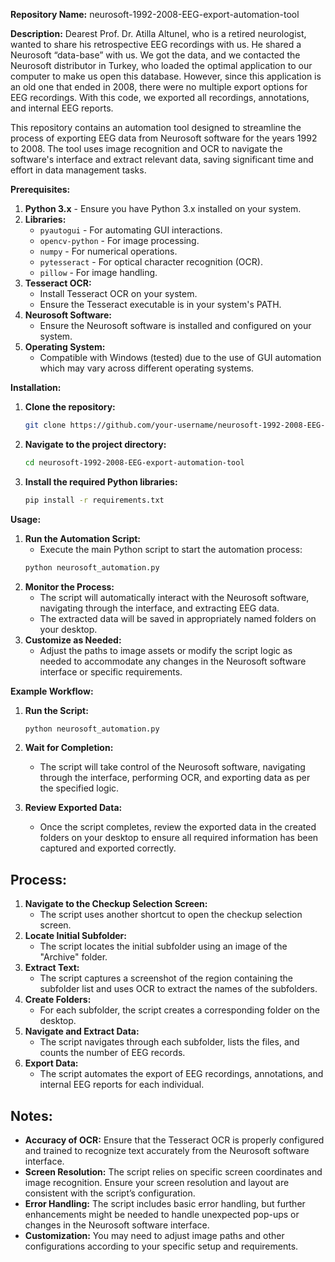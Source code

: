 **Repository Name:** neurosoft-1992-2008-EEG-export-automation-tool

**Description:** Dearest Prof. Dr. Atilla Altunel, who is a retired neurologist, wanted to share his retrospective EEG recordings with us. He shared a Neurosoft “data-base” with us. We got the data, and we contacted the Neurosoft distributor in Turkey, who loaded the optimal application to our computer to make us open this database. However, since this application is an old one that ended in 2008, there were no multiple export options for EEG recordings. With this code, we exported all recordings, annotations, and internal EEG reports.

This repository contains an automation tool designed to streamline the process of exporting EEG data from Neurosoft software for the years 1992 to 2008. The tool uses image recognition and OCR to navigate the software's interface and extract relevant data, saving significant time and effort in data management tasks.

**Prerequisites:**
1. **Python 3.x** - Ensure you have Python 3.x installed on your system.
2. **Libraries:**
   - `pyautogui` - For automating GUI interactions.
   - `opencv-python` - For image processing.
   - `numpy` - For numerical operations.
   - `pytesseract` - For optical character recognition (OCR).
   - `pillow` - For image handling.
3. **Tesseract OCR:**
   - Install Tesseract OCR on your system.
   - Ensure the Tesseract executable is in your system's PATH.
4. **Neurosoft Software:** 
   - Ensure the Neurosoft software is installed and configured on your system.
5. **Operating System:**
   - Compatible with Windows (tested) due to the use of GUI automation which may vary across different operating systems.

**Installation:**
1. **Clone the repository:**
   ```sh
   git clone https://github.com/your-username/neurosoft-1992-2008-EEG-export-automation-tool.git
   ```
2. **Navigate to the project directory:**
   ```sh
   cd neurosoft-1992-2008-EEG-export-automation-tool
   ```
3. **Install the required Python libraries:**
   ```sh
   pip install -r requirements.txt
   ```
**Usage:**
1. **Run the Automation Script:**
   - Execute the main Python script to start the automation process:
   ```sh
   python neurosoft_automation.py
   ```
2. **Monitor the Process:**
   - The script will automatically interact with the Neurosoft software, navigating through the interface, and extracting EEG data.
   - The extracted data will be saved in appropriately named folders on your desktop.
3. **Customize as Needed:**
   - Adjust the paths to image assets or modify the script logic as needed to accommodate any changes in the Neurosoft software interface or specific requirements.

**Example Workflow:**
1. **Run the Script:**
   ```sh
   python neurosoft_automation.py
   ```
2. **Wait for Completion:**
   - The script will take control of the Neurosoft software, navigating through the interface, performing OCR, and exporting data as per the specified logic.

3. **Review Exported Data:**
   - Once the script completes, review the exported data in the created folders on your desktop to ensure all required information has been captured and exported correctly.

## Process:
1. **Navigate to the Checkup Selection Screen:**
   - The script uses another shortcut to open the checkup selection screen.
2. **Locate Initial Subfolder:**
   - The script locates the initial subfolder using an image of the "Archive" folder.
3. **Extract Text:**
   - The script captures a screenshot of the region containing the subfolder list and uses OCR to extract the names of the subfolders.
4. **Create Folders:**
   - For each subfolder, the script creates a corresponding folder on the desktop.
5. **Navigate and Extract Data:**
   - The script navigates through each subfolder, lists the files, and counts the number of EEG records.
6. **Export Data:**
   - The script automates the export of EEG recordings, annotations, and internal EEG reports for each individual.

## Notes:
- **Accuracy of OCR:** Ensure that the Tesseract OCR is properly configured and trained to recognize text accurately from the Neurosoft software interface.
- **Screen Resolution:** The script relies on specific screen coordinates and image recognition. Ensure your screen resolution and layout are consistent with the script’s configuration.
- **Error Handling:** The script includes basic error handling, but further enhancements might be needed to handle unexpected pop-ups or changes in the Neurosoft software interface.
- **Customization:** You may need to adjust image paths and other configurations according to your specific setup and requirements.

